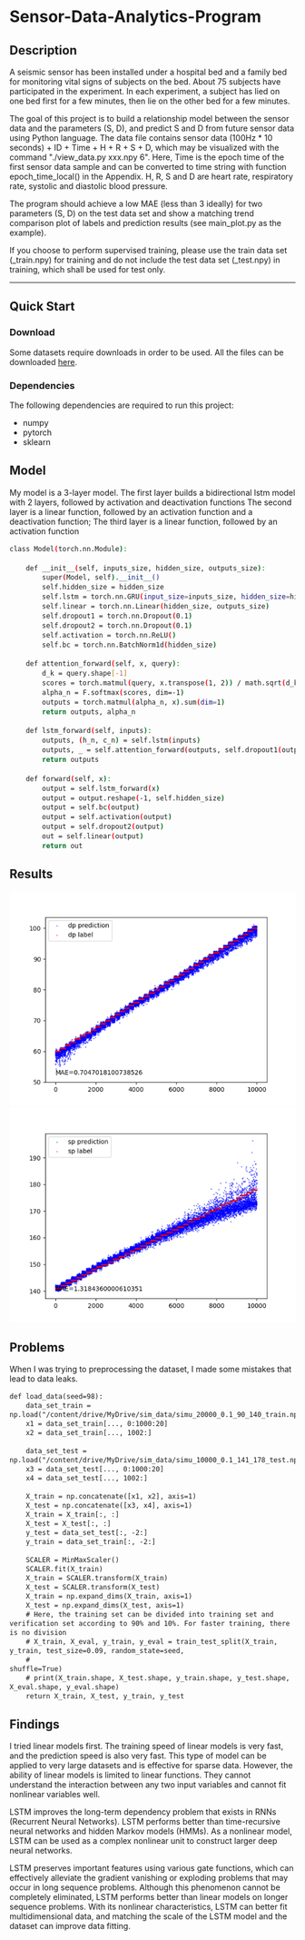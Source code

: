 # Sensor-Data-Analytics-Program

## Description
A seismic sensor has been installed under a hospital bed and a family bed for monitoring vital signs of subjects on the bed. About 75 subjects have participated in the experiment. In each experiment, a subject has lied on one bed first for a few minutes, then lie on the other bed for a few minutes.

The goal of this project is to build a relationship model between the sensor data and the parameters (S, D), and predict S and D from future sensor data using Python language. The data file contains sensor data (100Hz * 10 seconds) + ID + Time + H + R + S + D, which may be visualized with the command "./view_data.py xxx.npy 6". Here, Time is the epoch time of the first sensor data sample and can be converted to time string with function epoch_time_local() in the Appendix. H, R, S and D are heart rate, respiratory rate, systolic and diastolic blood pressure.

The program should achieve a low MAE (less than 3 ideally) for two parameters (S, D) on the test data set and show a matching trend comparison plot of labels and prediction results (see main_plot.py as the example).

If you choose to perform supervised training, please use the train data set (_train.npy) for training and do not include the test data set (_test.npy) in training, which shall be used for test only.

---

## Quick Start

### Download
Some datasets require downloads in order to be used. All the files can be downloaded [here](https://www.dropbox.com/sh/kpiit4ly8l47mo4/AACqFLwGjgcOhyr6GN-669PZa?dl=0).

### Dependencies
The following dependencies are required to run this project:
* numpy
* pytorch
* sklearn

## Model
My model is a 3-layer model. 
The first layer builds a bidirectional lstm model with 2 layers, followed by activation and deactivation functions
The second layer is a linear function, followed by an activation function and a deactivation function;
The third layer is a linear function, followed by an activation function
```sh
class Model(torch.nn.Module):

    def __init__(self, inputs_size, hidden_size, outputs_size):
        super(Model, self).__init__()
        self.hidden_size = hidden_size
        self.lstm = torch.nn.GRU(input_size=inputs_size, hidden_size=hidden_size, num_layers=2, batch_first=True)
        self.linear = torch.nn.Linear(hidden_size, outputs_size)
        self.dropout1 = torch.nn.Dropout(0.1)
        self.dropout2 = torch.nn.Dropout(0.1)
        self.activation = torch.nn.ReLU()
        self.bc = torch.nn.BatchNorm1d(hidden_size)

    def attention_forward(self, x, query):
        d_k = query.shape[-1]
        scores = torch.matmul(query, x.transpose(1, 2)) / math.sqrt(d_k)
        alpha_n = F.softmax(scores, dim=-1)
        outputs = torch.matmul(alpha_n, x).sum(dim=1)
        return outputs, alpha_n

    def lstm_forward(self, inputs):
        outputs, (h_n, c_n) = self.lstm(inputs)
        outputs, _ = self.attention_forward(outputs, self.dropout1(outputs))
        return outputs

    def forward(self, x):
        output = self.lstm_forward(x)
        output = output.reshape(-1, self.hidden_size)
        output = self.bc(output)
        output = self.activation(output)
        output = self.dropout2(output)
        out = self.linear(output)
        return out
```



## Results 
![img](https://github.com/Ed1sonChen/sensor-data-analytics-program/blob/master/d_MAE.png)
![img](https://github.com/Ed1sonChen/sensor-data-analytics-program/blob/master/s_MAE.png)

## Problems
When I was trying to preprocessing the dataset, I made some mistakes that lead to data leaks.

```
def load_data(seed=98):
    data_set_train = np.load("/content/drive/MyDrive/sim_data/simu_20000_0.1_90_140_train.npy")
    x1 = data_set_train[..., 0:1000:20]
    x2 = data_set_train[..., 1002:]

    data_set_test = np.load("/content/drive/MyDrive/sim_data/simu_10000_0.1_141_178_test.npy")
    x3 = data_set_test[..., 0:1000:20]
    x4 = data_set_test[..., 1002:]

    X_train = np.concatenate([x1, x2], axis=1)
    X_test = np.concatenate([x3, x4], axis=1)
    X_train = X_train[:, :]
    X_test = X_test[:, :]
    y_test = data_set_test[:, -2:]
    y_train = data_set_train[:, -2:]

    SCALER = MinMaxScaler()
    SCALER.fit(X_train)
    X_train = SCALER.transform(X_train)
    X_test = SCALER.transform(X_test)
    X_train = np.expand_dims(X_train, axis=1)
    X_test = np.expand_dims(X_test, axis=1)
    # Here, the training set can be divided into training set and verification set according to 90% and 10%. For faster training, there is no division
    # X_train, X_eval, y_train, y_eval = train_test_split(X_train, y_train, test_size=0.09, random_state=seed,
    #                                                     shuffle=True)
    # print(X_train.shape, X_test.shape, y_train.shape, y_test.shape, X_eval.shape, y_eval.shape)
    return X_train, X_test, y_train, y_test

```
## Findings
I tried linear models first. The training speed of linear models is very fast, and the prediction speed is also very fast. This type of model can be applied to very large datasets and is effective for sparse data. However, the ability of linear models is limited to linear functions. They cannot understand the interaction between any two input variables and cannot fit nonlinear variables well.

LSTM improves the long-term dependency problem that exists in RNNs (Recurrent Neural Networks). LSTM performs better than time-recursive neural networks and hidden Markov models (HMMs). As a nonlinear model, LSTM can be used as a complex nonlinear unit to construct larger deep neural networks.

LSTM preserves important features using various gate functions, which can effectively alleviate the gradient vanishing or exploding problems that may occur in long sequence problems. Although this phenomenon cannot be completely eliminated, LSTM performs better than linear models on longer sequence problems. With its nonlinear characteristics, LSTM can better fit multidimensional data, and matching the scale of the LSTM model and the dataset can improve data fitting.
